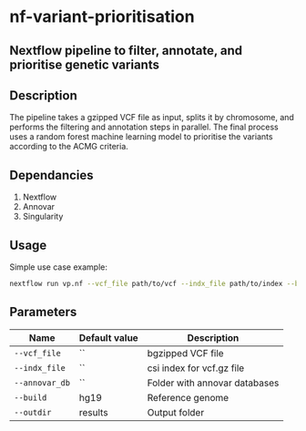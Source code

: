 # nf-variant-prioritisation

## Nextflow pipeline to filter, annotate, and prioritise genetic variants

## Description
The pipeline takes a gzipped VCF file as input, splits it by chromosome, and performs the filtering and annotation steps in parallel. The final process uses a random forest machine learning model to prioritise the variants according to the ACMG criteria.

## Dependancies
1. Nextflow
2. Annovar
3. Singularity

## Usage
Simple use case example:
```bash
nextflow run vp.nf --vcf_file path/to/vcf --indx_file path/to/index --build hg19 --annovar_db path/to/humandb --outdir path/to/output/directory
```
## Parameters
| Name      | Default value | Description     |
|-----------|---------------|-----------------|
| `--vcf_file`    |  ``  | bgzipped VCF file |
| `--indx_file`     |  `` | csi index for vcf.gz file |
| `--annovar_db`    |  ``  |  Folder with annovar databases |
| `--build`    |  hg19 |  Reference genome |
| `--outdir` | results  |  Output folder |
 
